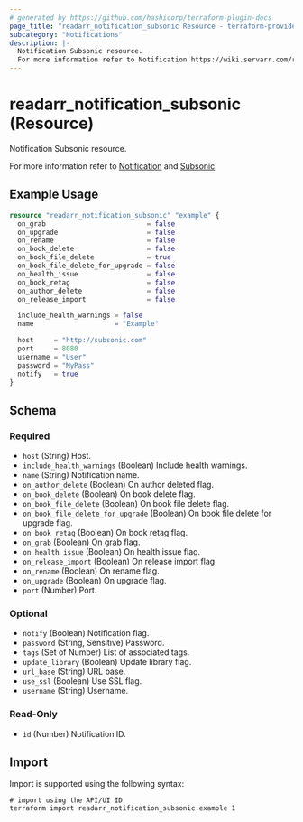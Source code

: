 ```yaml
---
# generated by https://github.com/hashicorp/terraform-plugin-docs
page_title: "readarr_notification_subsonic Resource - terraform-provider-readarr"
subcategory: "Notifications"
description: |-
  Notification Subsonic resource.
  For more information refer to Notification https://wiki.servarr.com/readarr/settings#connect and Subsonic https://wiki.servarr.com/readarr/supported#subsonic.
---
```


# readarr_notification_subsonic (Resource)

<!-- subcategory:Notifications -->Notification Subsonic resource.
For more information refer to [Notification](https://wiki.servarr.com/readarr/settings#connect) and [Subsonic](https://wiki.servarr.com/readarr/supported#subsonic).

## Example Usage

```terraform
resource "readarr_notification_subsonic" "example" {
  on_grab                         = false
  on_upgrade                      = false
  on_rename                       = false
  on_book_delete                  = false
  on_book_file_delete             = true
  on_book_file_delete_for_upgrade = false
  on_health_issue                 = false
  on_book_retag                   = false
  on_author_delete                = false
  on_release_import               = false

  include_health_warnings = false
  name                    = "Example"

  host     = "http://subsonic.com"
  port     = 8080
  username = "User"
  password = "MyPass"
  notify   = true
}
```

<!-- schema generated by tfplugindocs -->
## Schema

### Required

- `host` (String) Host.
- `include_health_warnings` (Boolean) Include health warnings.
- `name` (String) Notification name.
- `on_author_delete` (Boolean) On author deleted flag.
- `on_book_delete` (Boolean) On book delete flag.
- `on_book_file_delete` (Boolean) On book file delete flag.
- `on_book_file_delete_for_upgrade` (Boolean) On book file delete for upgrade flag.
- `on_book_retag` (Boolean) On book retag flag.
- `on_grab` (Boolean) On grab flag.
- `on_health_issue` (Boolean) On health issue flag.
- `on_release_import` (Boolean) On release import flag.
- `on_rename` (Boolean) On rename flag.
- `on_upgrade` (Boolean) On upgrade flag.
- `port` (Number) Port.

### Optional

- `notify` (Boolean) Notification flag.
- `password` (String, Sensitive) Password.
- `tags` (Set of Number) List of associated tags.
- `update_library` (Boolean) Update library flag.
- `url_base` (String) URL base.
- `use_ssl` (Boolean) Use SSL flag.
- `username` (String) Username.

### Read-Only

- `id` (Number) Notification ID.

## Import

Import is supported using the following syntax:

```shell
# import using the API/UI ID
terraform import readarr_notification_subsonic.example 1
```
